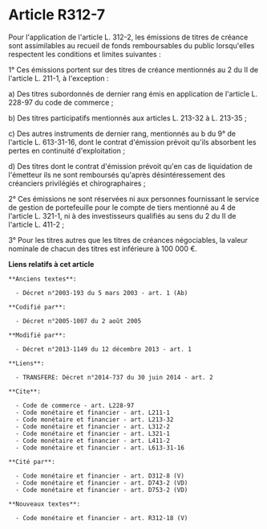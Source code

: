 # Article R312-7

Pour l'application de l'article L. 312-2, les émissions de titres de créance sont assimilables au recueil de fonds
remboursables du public lorsqu'elles respectent les conditions et limites suivantes : 

1° Ces émissions portent sur des titres de créance mentionnés au 2 du II de l'article L. 211-1, à l'exception : 

a) Des titres subordonnés de dernier rang émis en application de l'article L. 228-97 du code de commerce ; 

b) Des titres participatifs mentionnés aux articles L. 213-32 à L. 213-35 ; 

c) Des autres instruments de dernier rang, mentionnés au b du 9° de l'article L. 613-31-16, dont le contrat d'émission
prévoit qu'ils absorbent les pertes en continuité d'exploitation ; 

d) Des titres dont le contrat d'émission prévoit qu'en cas de liquidation de l'émetteur ils ne sont remboursés qu'après
désintéressement des créanciers privilégiés et chirographaires ; 

2° Ces émissions ne sont réservées ni aux personnes fournissant le service de gestion de portefeuille pour le compte de tiers
mentionné au 4 de l'article L. 321-1, ni à des investisseurs qualifiés au sens du 2 du II de l'article L. 411-2 ; 

3° Pour les titres autres que les titres de créances négociables, la valeur nominale de chacun des titres est inférieure à
100 000 €.

**Liens relatifs à cet article**

	**Anciens textes**:

	  - Décret n°2003-193 du 5 mars 2003 - art. 1 (Ab)

	**Codifié par**:

	  - Décret n°2005-1007 du 2 août 2005

	**Modifié par**:

	  - Décret n°2013-1149 du 12 décembre 2013 - art. 1

	**Liens**:

	  - TRANSFERE: Décret n°2014-737 du 30 juin 2014 - art. 2

	**Cite**:

	  - Code de commerce - art. L228-97
	  - Code monétaire et financier - art. L211-1
	  - Code monétaire et financier - art. L213-32
	  - Code monétaire et financier - art. L312-2
	  - Code monétaire et financier - art. L321-1
	  - Code monétaire et financier - art. L411-2
	  - Code monétaire et financier - art. L613-31-16

	**Cité par**:

	  - Code monétaire et financier - art. D312-8 (V)
	  - Code monétaire et financier - art. D743-2 (VD)
	  - Code monétaire et financier - art. D753-2 (VD)

	**Nouveaux textes**:

	  - Code monétaire et financier - art. R312-18 (V)

